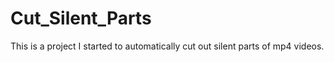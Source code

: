 # Cut_Silent_Parts
This is a project I started to automatically cut out silent parts of mp4 videos.
